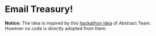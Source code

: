 # Email Treasury!

**Notice:** The idea is inspired by this [hackathon idea](https://github.com/CyberHoward/dao-mail) of Abstract Team. However no code is directly adopted from them. 
